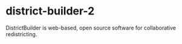 # district-builder-2
DistrictBuilder is web-based, open source software for collaborative redistricting.
